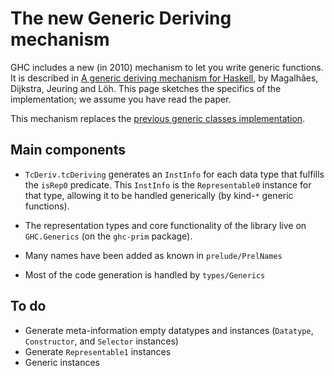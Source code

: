 # The new Generic Deriving mechanism



GHC includes a new (in 2010) mechanism to let you write generic functions.  It is described in [
A generic deriving mechanism for Haskell](http://www.dreixel.net/research/pdf/gdmh_nocolor.pdf), by Magalhães, Dijkstra, Jeuring and Löh.  This page sketches the specifics of the implementation; we assume you have read the paper.



This mechanism replaces the [previous generic classes implementation](http://www.haskell.org/ghc/docs/6.12.2/html/users_guide/generic-classes.html).


## Main components


- `TcDeriv.tcDeriving` generates an `InstInfo` for each data type that fulfills the `isRep0` predicate. This `InstInfo` is the `Representable0` instance for that type, allowing it to be handled generically (by kind-`*` generic functions).

- The representation types and core functionality of the library live on `GHC.Generics` (on the `ghc-prim` package).

- Many names have been added as known in `prelude/PrelNames`

- Most of the code generation is handled by `types/Generics`

## To do


- Generate meta-information empty datatypes and instances (`Datatype`, `Constructor`, and `Selector` instances)
- Generate `Representable1` instances
- Generic instances

